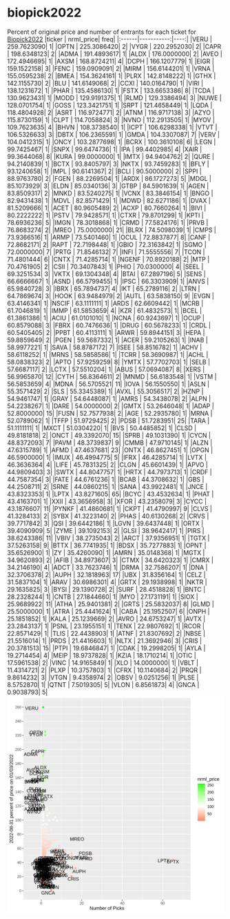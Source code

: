 # biopick2022
Percent of original price and number of entrants for each ticket for [Biopick2022](https://twitter.com/hashtag/Biopick2022)
|ticker |  nrml_price| freq|
|:------|-----------:|----:|
|VERU   | 259.7623090|    1|
|OPTN   | 225.3086420|    2|
|VYGR   | 220.2952030|    2|
|CAPR   | 198.6348123|    2|
|ADMA   | 191.4893617|    1|
|ALDX   | 176.0000000|    2|
|AVEO   | 172.4946695|    1|
|AXSM   | 168.8724211|    4|
|DCPH   | 166.1207779|    1|
|EIGR   | 159.1522158|    3|
|FENC   | 159.0909091|    2|
|MIRM   | 156.6144201|    1|
|VRNA   | 155.0595238|    2|
|BMEA   | 154.3624161|    1|
|PLRX   | 142.8148222|    1|
|GTHX   | 142.1155730|    2|
|BLU    | 141.6149068|    2|
|CCXI   | 140.0164790|    1|
|VIRI   | 138.1231672|    1|
|PHAR   | 135.4586130|    1|
|FSTX   | 133.6653386|    8|
|TCDA   | 130.9623431|    1|
|MODD   | 129.9191375|    1|
|RLMD   | 129.3386494|    3|
|NUWE   | 128.0701754|    1|
|GOSS   | 123.3421751|    1|
|SRPT   | 121.4658449|    1|
|LQDA   | 118.4804928|    2|
|ASRT   | 116.9724771|    2|
|ATNM   | 116.9717138|    3|
|AZYO   | 115.8730159|    1|
|CLPT   | 114.7058824|    3|
|NVNO   | 112.2913505|    1|
|MYOV   | 109.7623635|    4|
|BHVN   | 108.3738540|    1|
|ICPT   | 106.6298338|    1|
|VTVT   | 106.5326633|    3|
|DBTX   | 106.2365591|    1|
|GMDA   | 104.3307087|    7|
|VERV   | 104.0412315|    1|
|ONCY   | 103.2877698|    1|
|BCRX   | 100.3610108|    6|
|LEGN   |  99.7425467|    1|
|SNPX   |  99.6474736|    1|
|IPA    |  99.4402985|    4|
|XAIR   |  99.3644068|    8|
|KURA   |  99.0000000|    1|
|IMTX   |  94.9404762|    2|
|QURE   |  94.2140839|    1|
|BCTX   |  93.8405797|    3|
|NKTX   |  93.7459283|    1|
|BFLY   |  93.1240658|    1|
|IMPL   |  90.6141367|    2|
|BCLI   |  90.5000000|    2|
|SPPI   |  88.9763780|    2|
|FGEN   |  88.2269504|    1|
|ARDX   |  86.1727273|    5|
|MDGL   |  85.1073929|    3|
|ELDN   |  85.0340136|    3|
|GTBP   |  84.5901639|    1|
|AGEN   |  83.8509317|    2|
|MNKD   |  83.5240275|    1|
|VCNX   |  83.3846154|    1|
|BNGO   |  82.9431438|    1|
|MDVL   |  82.8571429|    1|
|MDWD   |  82.6271186|    1|
|DVAX   |  81.5209666|    1|
|ACET   |  80.9605489|    2|
|ACXP   |  80.7660264|    1|
|BIVI   |  80.2222222|    1|
|PSTV   |  79.9428571|    1|
|CTXR   |  79.8701299|    1|
|KPTI   |  78.6936236|    5|
|IMGN   |  78.3018868|    1|
|CRMD   |  77.5824176|    1|
|PRVB   |  76.8683274|    2|
|MREO   |  75.0000000|   21|
|BLRX   |  74.5098039|    1|
|CMPS   |  73.9366516|    1|
|ARMP   |  73.5401460|    1|
|OCUL   |  72.8837877|    8|
|CANF   |  72.8682171|    2|
|RAPT   |  72.7198448|    1|
|GBIO   |  72.3163842|    1|
|SGMO   |  72.0000000|    7|
|PRTG   |  71.8546132|    7|
|INFI   |  71.5555556|    7|
|TCON   |  71.4801444|    6|
|CNTX   |  71.4285714|    1|
|NGENF  |  70.8920188|    2|
|MTP    |  70.4761905|    2|
|CSII   |  70.3407843|    1|
|PHIO   |  70.0300000|    4|
|SEEL   |  69.3251534|    3|
|VKTX   |  69.1304348|    4|
|BTAI   |  67.2897196|    5|
|SENS   |  66.6666667|    1|
|ASND   |  66.5799455|    1|
|IPSC   |  66.3303909|    1|
|ANVS   |  65.9840728|    3|
|IBRX   |  65.7894737|    4|
|IKT    |  65.2789116|    2|
|LTRN   |  64.7869674|    3|
|HOOK   |  63.9484979|    2|
|AUTL   |  63.5838150|    9|
|EVGN   |  63.4146341|    1|
|NSCIF  |  63.1111111|    1|
|ARDS   |  62.6609442|    1|
|MCRB   |  61.7046819|    1|
|IMMP   |  61.5853659|    4|
|KZR    |  61.4832573|    1|
|BCEL   |  61.3861386|    1|
|ACIU   |  61.0101010|    1|
|NCNA   |  60.9243697|    1|
|OCUP   |  60.8579088|    3|
|FBRX   |  60.7476636|    1|
|DRUG   |  60.5678233|    1|
|CRDL   |  60.5405405|    2|
|PPBT   |  60.4113111|    1|
|ARWR   |  59.8944151|    3|
|HEPA   |  59.8859649|    2|
|PGEN   |  59.5687332|    1|
|ACER   |  59.2105263|    1|
|INAB   |  58.9977221|    1|
|SAVA   |  58.8787172|    7|
|ISEE   |  58.8516782|    1|
|ACHV   |  58.6118252|    1|
|MRNS   |  58.5858586|    1|
|TCRR   |  58.3690987|    1|
|ACHL   |  58.0838323|    2|
|APTO   |  57.9259259|    8|
|YMTX   |  57.7702703|    1|
|SELB   |  57.6687117|    2|
|LCTX   |  57.5510204|    1|
|ABUS   |  57.0694087|    8|
|XERS   |  56.9965870|   12|
|CYTH   |  56.8364611|    2|
|MNMD   |  56.6183548|    1|
|VSTM   |  56.5853659|    4|
|MDNA   |  56.5705521|   11|
|IOVA   |  56.1550550|    1|
|ASLN   |  55.3571429|    2|
|SLS    |  55.3345389|    1|
|AVXL   |  55.3056517|    2|
|HZNP   |  54.9461747|    1|
|GRAY   |  54.6448087|    1|
|AMRS   |  54.3438078|    2|
|ALPN   |  54.2238267|    1|
|DARE   |  54.0000000|    2|
|GMTX   |  53.2646048|    1|
|ADAP   |  52.8000000|   15|
|FUSN   |  52.7577938|    2|
|AGE    |  52.2935780|    1|
|MRNA   |  52.0789062|    1|
|TFFP   |  51.9729425|    2|
|PDSB   |  51.7283951|   25|
|TARA   |  51.1111111|    1|
|MXCT   |  51.0304220|    1|
|BVS    |  50.4485852|    1|
|CLSD   |  49.8181818|    2|
|ONCT   |  49.3392070|   15|
|SPRB   |  49.1031390|    1|
|CYCN   |  48.8372093|    7|
|PAVM   |  48.3739837|    9|
|CMMB   |  47.9710145|    1|
|ALZN   |  47.6315789|    1|
|AFMD   |  47.4637681|   23|
|ONTX   |  46.8627451|    1|
|OPGN   |  46.5900000|    1|
|IMUX   |  46.4994775|    5|
|IFRX   |  46.4285714|    1|
|LVTX   |  46.3636364|    4|
|LIFE   |  45.7831325|    2|
|CLGN   |  45.6601439|    1|
|APVO   |  44.9809403|    3|
|SWTX   |  44.8047757|    1|
|HRTX   |  44.7973713|    1|
|CRDF   |  44.7587354|    3|
|FATE   |  44.6761236|    1|
|BCAB   |  44.3708632|    1|
|GBS    |  44.2508711|    2|
|SRNE   |  44.0860215|    1|
|SANA   |  43.9922481|    1|
|JNCE   |  43.8323353|    1|
|LPTX   |  43.8271605|   65|
|BCYC   |  43.4532634|    1|
|PHAT   |  43.4163701|    1|
|XXII   |  43.3656958|    3|
|XFOR   |  43.2358079|    3|
|CYCC   |  43.1876607|   11|
|PYNKF  |  41.4860681|    1|
|CKPT   |  41.4790997|    9|
|CLVS   |  41.3284133|    2|
|SYBX   |  41.3223140|    2|
|PHAS   |  40.6130268|    2|
|CRVS   |  39.7717842|    3|
|QSI    |  39.6442186|    1|
|LGVN   |  39.6437448|    1|
|ORTX   |  39.4090909|    5|
|ZYME   |  39.1092153|    2|
|GLSI   |  38.9642417|    1|
|PIRS   |  38.6243386|   11|
|VBIV   |  38.2735043|    2|
|ARCT   |  37.9356951|    1|
|TGTX   |  37.5263158|    9|
|BTTX   |  36.7741935|    1|
|BDSX   |  35.7277883|    1|
|OPNT   |  35.6526900|    1|
|ZY     |  35.4260090|    1|
|AMRN   |  35.0148368|    1|
|MGTX   |  34.9620893|    2|
|AFIB   |  34.8973607|    3|
|CTMX   |  34.6420323|    1|
|CMRX   |  34.2146190|    4|
|ADCT   |  33.7623746|    1|
|DRMA   |  32.7586207|    1|
|DNA    |  32.3706378|    2|
|AUPH   |  32.1818963|   17|
|UBX    |  31.8356164|    1|
|CELZ   |  31.5837104|    1|
|ARAV   |  30.6986301|    4|
|GRTX   |  29.1938998|    1|
|NKTR   |  29.1635825|    3|
|BYSI   |  29.1390728|    2|
|SURF   |  28.4518828|    1|
|BNTC   |  28.2328244|    1|
|CNTB   |  27.1844660|    1|
|MYO    |  27.1731191|    1|
|SIOX   |  25.9689922|   11|
|ATHA   |  25.9401381|    2|
|GRTS   |  25.5832037|    8|
|GLMD   |  25.5000000|    1|
|ATRA   |  25.4441624|    1|
|CABA   |  25.1952507|    6|
|ONPH   |  25.1851852|    1|
|KALA   |  25.1239669|    2|
|AVRO   |  24.6753247|    1|
|AVTX   |  23.2843137|    1|
|PSNL   |  23.1955151|    1|
|TENX   |  22.9807692|    1|
|RCOR   |  22.8571429|    1|
|TLIS   |  22.4438903|    1|
|ATNF   |  21.8307692|    2|
|NBSE   |  21.5516014|    1|
|PRDS   |  21.4416603|    1|
|NLTX   |  21.3692946|    3|
|CRIS   |  20.3781513|   15|
|PTPI   |  19.6846847|    1|
|CDAK   |  19.2998205|    1|
|AYLA   |  19.2714454|    4|
|MEIP   |  18.9737828|    1|
|KZIA   |  18.1710214|    1|
|OTIC   |  17.5961538|    2|
|VINC   |  14.9165849|    1|
|XLO    |  14.0000000|    1|
|VBLT   |  11.4314721|    2|
|PLXP   |  10.3757803|    1|
|CFRX   |  10.1140684|    2|
|PRQR   |   9.8614232|    3|
|VTGN   |   9.4358974|    2|
|OBSV   |   9.0251256|    1|
|PLSE   |   8.5752870|    1|
|QTNT   |   7.5019305|    5|
|VLON   |   6.8561873|    4|
|GNCA   |   0.9038793|    5|
![retvspicks](biopicks.png?raw=true)
